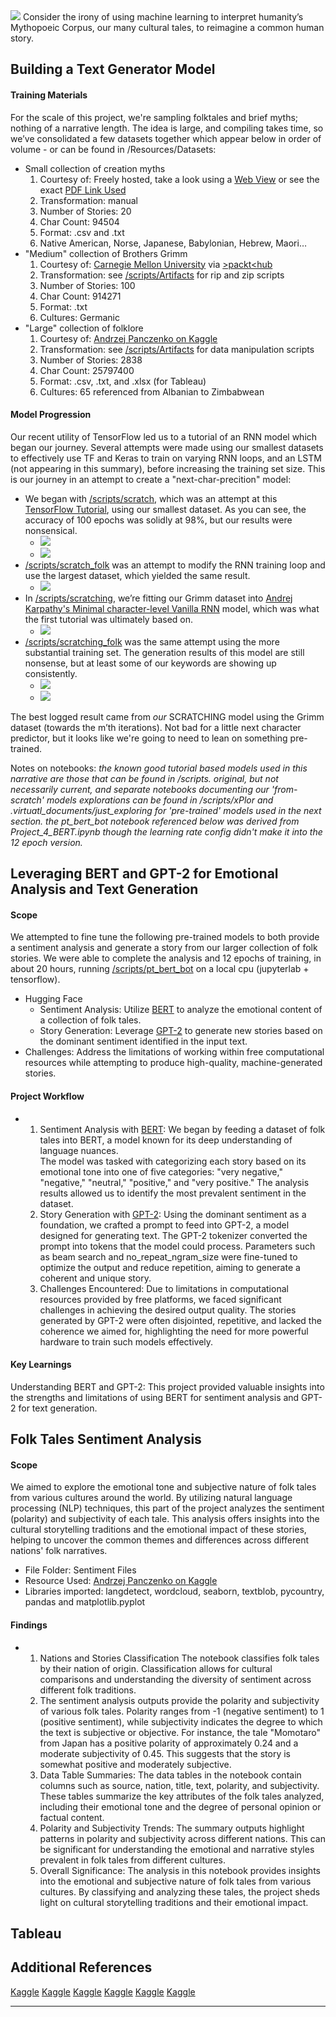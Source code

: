 <img src="Resources/Images/angels2.png"/>
Consider the irony of using machine learning to interpret humanity’s Mythopoeic Corpus, our many cultural tales, to reimagine a common human story.  

## Building a Text Generator Model

#### Training Materials
For the scale of this project, we're sampling folktales and brief myths; nothing of a narrative length. The idea is large, and compiling takes time, so we’ve consolidated a few datasets together which appear below in order of volume - or can be found in /Resources/Datasets:

*  Small collection of creation myths
	1. Courtesy of: Freely hosted, take a look using a <a href='https://railsback.org/CS/CSIndex.html'>Web View</a> or see the exact <a href='https://superpowerexperts.com/wp-content/uploads/2019/06/Creation-Stories-from-around-the-World.pdf'>PDF Link Used</a>
	2. Transformation: manual
	3. Number of Stories: 20
	4. Char Count: 94504 
	5. Format: .csv and .txt 
	6. Native American, Norse, Japanese, Babylonian, Hebrew, Maori…
*  "Medium" collection of Brothers Grimm
	1. Courtesy of: <a href='https://www.cs.cmu.edu/'>Carnegie Mellon University</a> via <a href='https://hub.packtpub.com/tensorflow-lstm-that-writes-stories-tutorial/'>>packt<hub</a>
	2. Transformation: see [/scripts/Artifacts](https://nbviewer.jupyter.org/github/famndox/P4-James-Angels/blob/main/Scripts/Artifacts.ipynb) for rip and zip scripts
	3. Number of Stories: 100
	4. Char Count: 914271
	5. Format: .txt
	6. Cultures: Germanic
*  "Large" collection of folklore
	1. Courtesy of: <a href='https://www.kaggle.com/datasets/andrzejpanczenko/folk-tales-dataset'>Andrzej Panczenko on Kaggle</a>
	2. Transformation: see [/scripts/Artifacts](https://nbviewer.jupyter.org/github/famndox/P4-James-Angels/blob/main/Scripts/Artifacts.ipynb) for data manipulation scripts
	3. Number of Stories: 2838
	4. Char Count: 25797400
	5. Format: .csv, .txt, and .xlsx (for Tableau)
	6. Cultures: 65 referenced from Albanian to Zimbabwean

#### Model Progression

Our recent utility of TensorFlow led us to a tutorial of an RNN model which began our journey. Several attempts were made using our smallest datasets to effectively use TF and Keras to train on varying RNN loops, and an LSTM (not appearing in this summary), before increasing the training set size. This is our journey in an attempt to create a "next-char-precition" model:

* We began with [/scripts/scratch](https://nbviewer.jupyter.org/github/famndox/P4-James-Angels/blob/main/Scripts/scratch.ipynb), which was an attempt at this <a href='https://www.tensorflow.org/text/tutorials/text_generation'>TensorFlow Tutorial</a>, using our smallest dataset. As you can see, the accuracy of 100 epochs was solidly at 98%, but our results were nonsensical.   
	* <img src="Resources/Images/scratch_acc.png"/>
 	* <img src="Resources/Images/scratch_one_step.png"/>
* [/scripts/scratch_folk](https://nbviewer.jupyter.org/github/famndox/P4-James-Angels/blob/main/Scripts/scratch_folk.ipynb) was an attempt to modify the RNN training loop and use the largest dataset, which yielded the same result.
	* <img src="Resources/Images/tbd.png"/>
* In [/scripts/scratching](https://nbviewer.jupyter.org/github/famndox/P4-James-Angels/blob/main/Scripts/scratching.ipynb), we’re fitting our Grimm dataset into <a href='https://gist.github.com/karpathy/d4dee566867f8291f086'>Andrej Karpathy's Minimal character-level Vanilla RNN</a> model, which was what the first tutorial was ultimately based on.
	* <img src="Resources/Images/sing_best.png"/>
* [/scripts/scratching_folk](https://nbviewer.jupyter.org/github/famndox/P4-James-Angels/blob/main/Scripts/scratching_folk.ipynb) was the same attempt using the more substantial training set. The generation results of this model are still nonsense, but at least some of our keywords are showing up consistently.
	* <img src="Resources/Images/sing_f_850k.png"/>
	* <img src="Resources/Images/sing_f_900k.png"/>

The best logged result came from *our* SCRATCHING model using the Grimm dataset (towards the m’th iterations). Not bad for a little next character predictor, but it looks like we're going to need to lean on something pre-trained. 

Notes on notebooks: *the known good tutorial based models used in this narrative are those that can be found in /scripts. original, but not necessarily current, and separate notebooks documenting our 'from-scratch' models explorations can be found in /scripts/xPlor and .virtuatl_documents/just_exploring for 'pre-trained' models used in the next section. the pt_bert_bot notebook referenced below was derived from Project_4_BERT.ipynb though the learning rate config didn't make it into the 12 epoch version.*
	
  
## Leveraging BERT and GPT-2 for Emotional Analysis and Text Generation

 
#### Scope
We attempted to fine tune the following pre-trained models to both provide a sentiment analysis and generate a story from our larger collection of folk stories. We were able to complete the analysis and 12 epochs of training, in about 20 hours, running [/scripts/pt_bert_bot](https://nbviewer.jupyter.org/github/famndox/P4-James-Angels/blob/main/Scripts/pt_bert_bot.ipynb)
 on a local cpu (jupyterlab + tensorflow).  
* Hugging Face
	* Sentiment Analysis: Utilize <a href='https://huggingface.co/docs/transformers/en/model_doc/bert'>BERT</a> to analyze the emotional content of a collection of folk tales.
	* Story Generation: Leverage <a href='https://huggingface.co/openai-community/gpt2'>GPT-2</a> to generate new stories based on the dominant sentiment identified in the input text.
* Challenges: Address the limitations of working within free computational resources while attempting to produce high-quality, machine-generated stories.

#### Project Workflow
-	1. Sentiment Analysis with <a href='https://huggingface.co/docs/transformers/en/model_doc/bert'>BERT</a>:
We began by feeding a dataset of folk tales into BERT, a model known for its deep understanding of language nuances. 		
The model was tasked with categorizing each story based on its emotional tone into one of five categories: "very negative," "negative," "neutral," "positive," and "very positive."
The analysis results allowed us to identify the most prevalent sentiment in the dataset.
 	2. Story Generation with <a href='https://huggingface.co/openai-community/gpt2'>GPT-2</a>:
Using the dominant sentiment as a foundation, we crafted a prompt to feed into GPT-2, a model designed for generating text.
The GPT-2 tokenizer converted the prompt into tokens that the model could process.
Parameters such as beam search and no_repeat_ngram_size were fine-tuned to optimize the output and reduce repetition, aiming to generate a coherent and unique story.
 	3. Challenges Encountered:
Due to limitations in computational resources provided by free platforms, we faced significant challenges in achieving the desired output quality.
The stories generated by GPT-2 were often disjointed, repetitive, and lacked the coherence we aimed for, highlighting the need for more powerful hardware to train such models effectively.

#### Key Learnings
Understanding BERT and GPT-2: This project provided valuable insights into the strengths and limitations of using BERT for sentiment analysis and GPT-2 for text generation.

## Folk Tales Sentiment Analysis

#### Scope
We aimed to explore the emotional tone and subjective nature of folk tales from various cultures around the world. By utilizing natural language processing (NLP) techniques, this part of the project analyzes the sentiment (polarity) and subjectivity of each tale. This analysis offers insights into the cultural storytelling traditions and the emotional impact of these stories, helping to uncover the common themes and differences across different nations' folk narratives.

- File Folder: Sentiment Files
- Resource Used: <a href='https://www.kaggle.com/datasets/andrzejpanczenko/folk-tales-dataset'>Andrzej Panczenko on Kaggle</a>
- Libraries imported: langdetect, wordcloud, seaborn, textblob, pycountry, pandas and matplotlib.pyplot

#### Findings
-	1. Nations and Stories Classification
The notebook classifies folk tales by their nation of origin. Classification allows for cultural comparisons and understanding the diversity of sentiment across different folk traditions.
	2. The sentiment analysis outputs provide the polarity and subjectivity of various folk tales. Polarity ranges from -1 (negative sentiment) to 1 (positive sentiment), while subjectivity indicates the degree to which the text is subjective or objective.
For instance, the tale "Momotaro" from Japan has a positive polarity of approximately 0.24 and a moderate subjectivity of 0.45. This suggests that the story is somewhat positive and moderately subjective.
	3. Data Table Summaries: 
The data tables in the notebook contain columns such as source, nation, title, text, polarity, and subjectivity. These tables summarize the key attributes of the folk tales analyzed, including their emotional tone and the degree of personal opinion or factual content.
	4. Polarity and Subjectivity Trends:
The summary outputs highlight patterns in polarity and subjectivity across different nations. This can be significant for understanding the emotional and narrative styles prevalent in folk tales from different cultures.
	5. Overall Significance:
The analysis in this notebook provides insights into the emotional and subjective nature of folk tales from various cultures. By classifying and analyzing these tales, the project sheds light on cultural storytelling traditions and their emotional impact.

## Tableau


## Additional References
<a href=''>Kaggle</a>
<a href=''>Kaggle</a>
<a href=''>Kaggle</a>
<a href=''>Kaggle</a>
<a href=''>Kaggle</a>
<a href=''>Kaggle</a>

---


